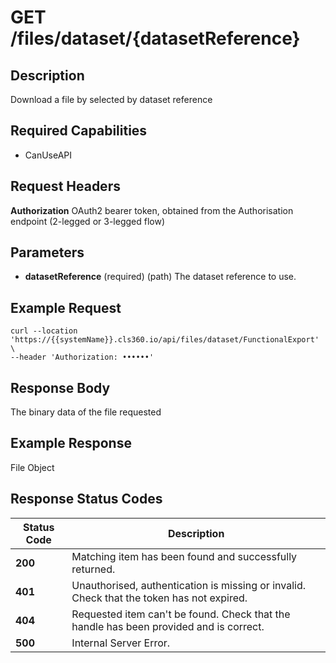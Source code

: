 # GET /files/dataset/{datasetReference}

## Description
Download a file by selected by dataset reference

## Required Capabilities
* CanUseAPI

## Request Headers

**Authorization** OAuth2 bearer token, obtained from the Authorisation endpoint (2-legged or 3-legged flow)

## Parameters
* **datasetReference** (required) (path) The dataset reference to use.


## Example Request
```
curl --location 'https://{{systemName}}.cls360.io/api/files/dataset/FunctionalExport' \
--header 'Authorization: ••••••'
```

## Response Body
The binary data of the file requested

## Example Response
File Object

## Response Status Codes
| Status Code | Description |
| -------- | ------- |
|**200** |Matching item has been found and successfully returned.|
|**401** |Unauthorised, authentication is missing or invalid. Check that the token has not expired.|
|**404** |Requested item can't be found. Check that the handle has been provided and is correct.|
|**500** |Internal Server Error.|



